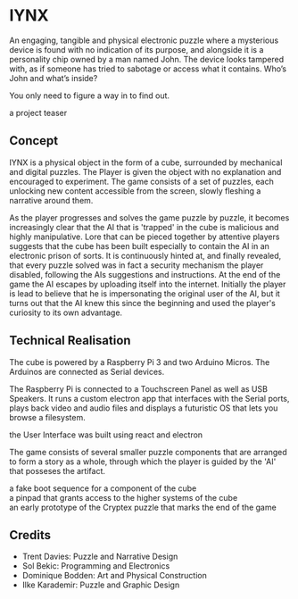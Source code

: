 IYNX
====
<mmm-embed path="pictures" nolink></mmm-embed>

An engaging, tangible and physical electronic puzzle where a mysterious device is found with no indication of its purpose,
and alongside it is a personality chip owned by a man named John.
The device looks tampered with, as if someone has tried to sabotage or access what it contains.
Who’s John and what’s inside?

You only need to figure a way in to find out.

<mmm-embed path="teaser" nolink inline>
  a project teaser
</mmm-embed>

Concept
-------
IYNX is a physical object in the form of a cube, surrounded by mechanical and digital puzzles.
The Player is given the object with no explanation and encouraged to experiment.
The game consists of a set of puzzles, each unlocking new content accessible from the screen, slowly fleshing a narrative around them.

As the player progresses and solves the game puzzle by puzzle,
it becomes increasingly clear that the AI that is 'trapped' in the cube is malicious and highly manipulative.
Lore that can be pieced together by attentive players suggests
that the cube has been built especially to contain the AI in an electronic prison of sorts.
It is continuously hinted at, and finally revealed, that every puzzle solved was in fact a security
mechanism the player disabled, following the AIs suggestions and instructions.
At the end of the game the AI escapes by uploading itself into the internet.
Initially the player is lead to believe that he is impersonating the original user of the AI,
but it turns out that the AI knew this since the beginning and used the player's curiosity to its own advantage.

Technical Realisation
---------------------
The cube is powered by a Raspberry Pi 3 and two Arduino Micros.
The Arduinos are connected as Serial devices.

The Raspberry Pi is connected to a Touchscreen Panel as well as USB Speakers.
It runs a custom electron app that interfaces with the Serial ports,
plays back video and audio files and displays a futuristic OS that lets you browse a filesystem.

<mmm-embed path="ui_demo" nolink>
  the User Interface was built using react and electron
</mmm-embed>

The game consists of several smaller puzzle components that are arranged to form a story as a whole,
through which the player is guided by the 'AI' that posseses the artifact.


<div style="display: flex; flex-wrap: wrap; align-items: flex-start;">
  <mmm-embed path="boot_sequence" nolink inline>
    a fake boot sequence for a component of the cube
  </mmm-embed>
  <mmm-embed path="pin_pad" nolink inline>
    a pinpad that grants access to the higher systems of the cube
  </mmm-embed>
  <mmm-embed path="cryptex" nolink inline>
    an early prototype of the Cryptex puzzle that marks the end of the game
  </mmm-embed>
</div>

Credits
-------
- Trent Davies: Puzzle and Narrative Design
- Sol Bekic: Programming and Electronics
- Dominique Bodden: Art and Physical Construction
- Ilke Karademir: Puzzle and Graphic Design
